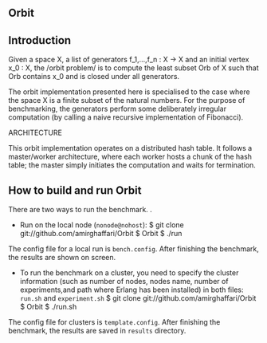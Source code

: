 Orbit
-----------

Introduction
------------
Given a space X, a list of generators f_1,...,f_n : X -> X and an initial vertex x_0 : X, the /orbit problem/ is to compute the least subset Orb of X such that Orb contains x_0 and is closed under all generators.

The orbit implementation presented here is specialised to the case where the space X is a finite subset of the natural numbers. For the purpose of benchmarking, the generators perform some deliberately irregular
computation (by calling a naive recursive implementation of Fibonacci).

ARCHITECTURE

This orbit implementation operates on a distributed hash table. It follows a master/worker architecture, where each worker hosts a chunk of the hash table; the master simply initiates the computation
and waits for termination.

How to build and run Orbit
----------------------------------------

There are two ways to run the benchmark. .

* Run on the local node (`nonode@nohost`):
		$ git clone git://github.com/amirghaffari/Orbit
		$ Orbit
		$ ./run

The config file for a local run is `bench.config`. After finishing the benchmark, the results are shown on screen. 

* To run the benchmark on a cluster, you need to specify the cluster information (such as number of nodes, nodes name, number of experiments,and path where Erlang has been installed) in both files: `run.sh` and `experiment.sh`
		$ git clone git://github.com/amirghaffari/Orbit
		$ Orbit
		$ ./run.sh

The config file for clusters is `template.config`. After finishing the benchmark, the results are saved in `results` directory.

